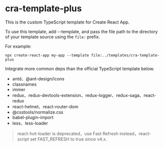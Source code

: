 # cra-template-plus

This is the custom TypeScript template for Create React App.

To use this template, add --template, and pass the file path to the directory of your template source using the `file:` prefix.

For example:

```shell
npx create-react-app my-app --template file:../templates/cra-template-plus
```

Integrate more common deps than the official TypeScript template below.

- antd、@ant-design/icons
- classnames
- immer
- redux、redux-devtools-extension、redux-logger、redux-saga、react-redux
- react-helmet、react-router-dom
- @csstools/normalize.css
- babel-plugin-import
- less、less-loader

> react-hot-loader is deprecated，use Fast Refresh instead，react-script set FAST_REFRESH to true since v4.x.
